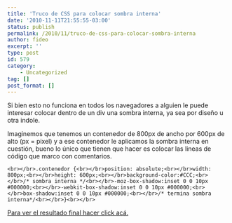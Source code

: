 ```yaml
---
title: 'Truco de CSS para colocar sombra interna'
date: '2010-11-11T21:55:55-03:00'
status: publish
permalink: /2010/11/truco-de-css-para-colocar-sombra-interna
author: fideo
excerpt: ''
type: post
id: 579
category:
    - Uncategorized
tag: []
post_format: []
---
```

Si bien esto no funciona en todos los navegadores a alguien le puede interesar colocar dentro de un div una sombra interna, ya sea por diseño u otra indole.

Imaginemos que tenemos un contenedor de 800px de ancho por 600px de alto (px = pixel) y a ese contenedor le aplicamos la sombra interna en cuestión, bueno lo único que tienen que hacer es colocar las lineas de código que marco con comentarios.

`<br></br>.contenedor {<br></br>position: absolute;<br></br>width: 800px;<br></br>height: 600px;<br></br>background-color:#CCC;<br></br>/* sombra interna */<br></br>-moz-box-shadow:inset 0 0 10px #000000;<br></br>-webkit-box-shadow:inset 0 0 10px #000000;<br></br>box-shadow:inset 0 0 10px #000000;<br></br>/* termina sombra interna*/<br></br>}<br></br>`

[Para ver el resultado final hacer click acá.](http://www.fideox.com.ar/wp-content/uploads/2010/11/divsombra.html)